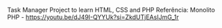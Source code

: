 Task Manager Project to learn HTML, CSS and PHP
Referência: Monolito PHP - https://youtu.be/dJ49I-QYYUk?si=ZkdUTjEAsIJmG_1r

